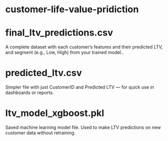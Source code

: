 # customer-life-value-pridiction

#  final_ltv_predictions.csv
 A complete dataset with each customer’s features and their predicted LTV, and segment (e.g., Low, High) from your trained model..
 
#  predicted_ltv.csv
 Simpler file with just CustomerID and Predicted LTV — for quick use in dashboards or reports.

#  ltv_model_xgboost.pkl
 Saved machine learning model file. Used to make LTV predictions on new customer data without retraining.

